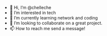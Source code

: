 - 👋 Hi, I’m @chelleche
- 👀 I’m interested in tech
- 🌱 I’m currently learning network and coding
- 💞️ I’m looking to collaborate on a great project.
- 📫 How to reach me send a message!

<!---
chelleche/chelleche is a ✨ special ✨ repository because its `README.md` (this file) appears on your GitHub profile.
You can click the Preview link to take a look at your changes.
--->
